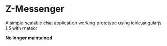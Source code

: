 # Z-Messenger
A simple scalable chat application working prototype using ionic,angularjs 1.5 with meteor

**No longer maintained**

